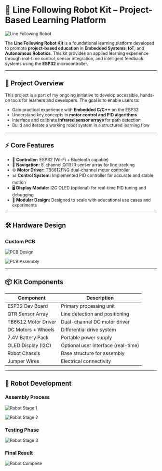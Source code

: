 # 🚗 Line Following Robot Kit – Project-Based Learning Platform

![Line Following Robot](image/pcb/1.jpeg)

The **Line Following Robot Kit** is a foundational learning platform developed to promote **project-based education** in **Embedded Systems**, **IoT**, and **Autonomous Robotics**. This kit provides an applied learning experience through real-time control, sensor integration, and intelligent feedback systems using the **ESP32** microcontroller.

---

## 🎯 Project Overview

This project is a part of my ongoing initiative to develop accessible, hands-on tools for learners and developers. The goal is to enable users to:

- Gain practical experience with **Embedded C/C++** on the ESP32
- Understand key concepts in **motor control and PID algorithms**
- Interface and calibrate **infrared sensor arrays** for path detection
- Build and iterate a working robot system in a structured learning flow

---

## ⚡ Core Features

- 🔌 **Controller:** ESP32 (Wi-Fi + Bluetooth capable)
- 🧭 **Navigation:** 8-channel QTR IR sensor array for line tracking
- ⚙️ **Motor Driver:** TB6612FNG dual-channel motor controller
- 📊 **Control System:** Implemented PID controller for accurate and stable motion
- 🖥️ **Display Module:** I2C OLED (optional) for real-time PID tuning and debugging
- 🧪 **Modular Design:** Designed to scale with educational use cases and experiments

---

## 🛠️ Hardware Design

### Custom PCB
![PCB Design](image/pcb/2.jpeg)

![PCB Assembly](image/pcb/3.jpeg)

---

## 📦 Kit Components

| Component           | Description                        |
|---------------------|------------------------------------|
| ESP32 Dev Board     | Primary processing unit            |
| QTR Sensor Array    | Line detection and positioning     |
| TB6612 Motor Driver | Dual-channel DC motor driver       |
| DC Motors + Wheels  | Differential drive system          |
| 7.4V Battery Pack   | Portable power supply              |
| OLED Display (I2C)  | Optional user interface (real-time)|
| Robot Chassis       | Base structure for assembly        |
| Jumper Wires        | Electrical connectivity            |

---

## 🚀 Robot Development

### Assembly Process
![Robot Stage 1](image/car/IR_array.jpg)

![Robot Stage 2](image/car/back_view.jpg)

### Testing Phase
![Robot Stage 3](image/car/Side_view.jpg)

### Final Result
![Robot Complete](image/car/Top_view.jpg)
